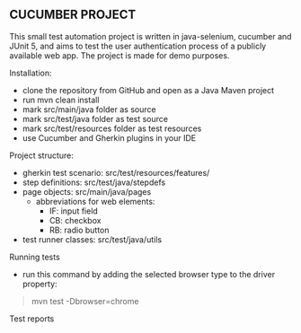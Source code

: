 CUCUMBER PROJECT
------------------------------

<p>This small test automation project is written in java-selenium, cucumber and JUnit 5, 
and aims to test the user authentication process of a publicly available web app.
The project is made for demo purposes.</p>

Installation:
- clone the repository from GitHub and open as a Java Maven project
- run mvn clean install
- mark src/main/java folder as source
- mark src/test/java folder as test source
- mark src/test/resources folder as test resources
- use Cucumber and Gherkin plugins in your IDE

Project structure:
- gherkin test scenario: src/test/resources/features/
- step definitions: src/test/java/stepdefs
- page objects: src/main/java/pages
  - abbreviations for web elements:
       - IF: input field
       - CB: checkbox
       - RB: radio button
- test runner classes: src/test/java/utils

Running tests
- run this command by adding the selected browser type to the driver property: 
> mvn test -Dbrowser=chrome

Test reports

